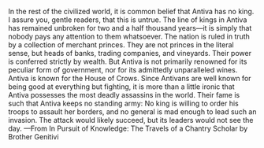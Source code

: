 In the rest of the civilized world, it is common belief that Antiva has no king. I assure you, gentle readers, that this is untrue. The line of kings in Antiva has remained unbroken for two and a half thousand years—it is simply that nobody pays any attention to them whatsoever.
The nation is ruled in truth by a collection of merchant princes. They are not princes in the literal sense, but heads of banks, trading companies, and vineyards. Their power is conferred strictly by wealth.
But Antiva is not primarily renowned for its peculiar form of government, nor for its admittedly unparalleled wines. Antiva is known for the House of Crows. Since Antivans are well known for being good at everything but fighting, it is more than a little ironic that Antiva possesses the most deadly assassins in the world. Their fame is such that Antiva keeps no standing army: No king is willing to order his troops to assault her borders, and no general is mad enough to lead such an invasion. The attack would likely succeed, but its leaders would not see the day.
—From In Pursuit of Knowledge: The Travels of a Chantry Scholar by Brother Genitivi
